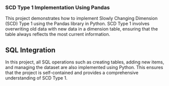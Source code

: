 ### SCD Type 1 Implementation Using Pandas
This project demonstrates how to implement Slowly Changing Dimension (SCD) Type 1 using the Pandas library in Python. SCD Type 1 involves overwriting old data with new data in a dimension table, ensuring that the table always reflects the most current information.

## SQL Integration
In this project, all SQL operations such as creating tables, adding new items, and managing the dataset are also implemented using Python. This ensures that the project is self-contained and provides a comprehensive understanding of SCD Type 1.

